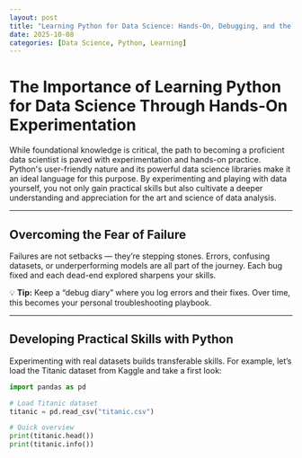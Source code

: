 ```yaml
---
layout: post
title: "Learning Python for Data Science: Hands-On, Debugging, and the Titanic Dataset"
date: 2025-10-08
categories: [Data Science, Python, Learning]
---
```


# The Importance of Learning Python for Data Science Through Hands-On Experimentation

While foundational knowledge is critical, the path to becoming a proficient data scientist is paved
with experimentation and hands-on practice. Python's user-friendly nature and its powerful data
science libraries make it an ideal language for this purpose. By experimenting and playing with data
yourself, you not only gain practical skills but also cultivate a deeper understanding and appreciation
for the art and science of data analysis.

---

## Overcoming the Fear of Failure

Failures are not setbacks — they’re stepping stones. Errors, confusing datasets, or underperforming
models are all part of the journey. Each bug fixed and each dead-end explored sharpens your skills.

💡 **Tip:** Keep a “debug diary” where you log errors and their fixes. Over time, this becomes your
personal troubleshooting playbook.

---

## Developing Practical Skills with Python

Experimenting with real datasets builds transferable skills. For example, let’s load the Titanic dataset
from Kaggle and take a first look:

```python
import pandas as pd

# Load Titanic dataset
titanic = pd.read_csv("titanic.csv")

# Quick overview
print(titanic.head())
print(titanic.info())

